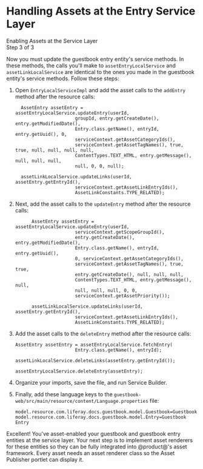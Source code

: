 # Handling Assets at the Entry Service Layer [](id=handling-assets-at-the-entry-service-layer)

<div class="learn-path-step">
    <p>Enabling Assets at the Service Layer<br>Step 3 of 3</p>
</div>

Now you must update the guestbook entry entity's service methods. In these 
methods, the calls you'll make to `assetEntryLocalService` and 
`assetLinkLocalService` are identical to the ones you made in the guestbook 
entity's service methods. Follow these steps: 

1.  Open `EntryLocalServiceImpl` and add the asset calls to the `addEntry` 
    method after the resource calls: 

          AssetEntry assetEntry = assetEntryLocalService.updateEntry(userId,
                              groupId, entry.getCreateDate(), entry.getModifiedDate(),
                              Entry.class.getName(), entryId, entry.getUuid(), 0,
                              serviceContext.getAssetCategoryIds(),
                              serviceContext.getAssetTagNames(), true, true, null, null, null, null,
                              ContentTypes.TEXT_HTML, entry.getMessage(), null, null, null,
                              null, 0, 0, null);

          assetLinkLocalService.updateLinks(userId, assetEntry.getEntryId(),
                              serviceContext.getAssetLinkEntryIds(),
                              AssetLinkConstants.TYPE_RELATED);

2.  Next, add the asset calls to the `updateEntry` method after the resource 
    calls: 

              AssetEntry assetEntry = assetEntryLocalService.updateEntry(userId,
                              serviceContext.getScopeGroupId(),
                              entry.getCreateDate(), entry.getModifiedDate(),
                              Entry.class.getName(), entryId, entry.getUuid(),
                              0, serviceContext.getAssetCategoryIds(),
                              serviceContext.getAssetTagNames(), true, true,
                              entry.getCreateDate(), null, null, null,
                              ContentTypes.TEXT_HTML, entry.getMessage(), null,
                              null, null, null, 0, 0,
                              serviceContext.getAssetPriority());

              assetLinkLocalService.updateLinks(userId, assetEntry.getEntryId(),
                              serviceContext.getAssetLinkEntryIds(),
                              AssetLinkConstants.TYPE_RELATED);

3.  Add the asset calls to the `deleteEntry` method after the resource calls: 

        AssetEntry assetEntry = assetEntryLocalService.fetchEntry(
                              Entry.class.getName(), entryId);

        assetLinkLocalService.deleteLinks(assetEntry.getEntryId());

        assetEntryLocalService.deleteEntry(assetEntry);

4.  Organize your imports, save the file, and run Service Builder. 

5.  Finally, add these language keys to the
    `guestbook-web/src/main/resource/content/Language.properties` file:

        model.resource.com.liferay.docs.guestbook.model.Guestbook=Guestbook
        model.resource.com.liferay.docs.guestbook.model.Entry=Guestbook Entry

Excellent! You've asset-enabled your guestbook and guestbook entry entities at
the service layer. Your next step is to implement asset renderers for these
entities so they can be fully integrated into @product@'s asset framework.
Every asset needs an asset renderer class so the Asset Publisher portlet can
display it.
